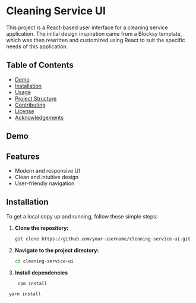 # Cleaning Service UI

This project is a React-based user interface for a cleaning service application. The initial design inspiration came from a Blocksy template, which was then rewritten and customized using React to suit the specific needs of this application.

## Table of Contents

- [Demo](#demo)
- [Installation](#installation)
- [Usage](#usage)
- [Project Structure](#project-structure)
- [Contributing](#contributing)
- [License](#license)
- [Acknowledgements](#acknowledgements)

## Demo


## Features

- Modern and responsive UI
- Clean and intuitive design
- User-friendly navigation
  
## Installation

To get a local copy up and running, follow these simple steps:

1. **Clone the repository:**
   ```sh
   git clone https://github.com/your-username/cleaning-service-ui.git 
   
2. **Navigate to the project directory:**
   ```sh
   cd cleaning-service-ui

3. **Install dependencies**
   ```sh
    npm install
   
  ```
   yarn install


